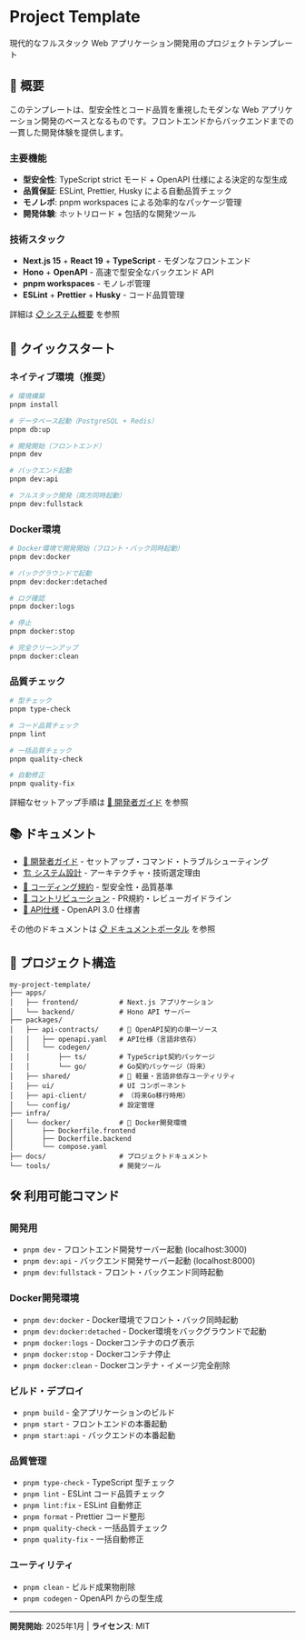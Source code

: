 # Project Template

現代的なフルスタック Web アプリケーション開発用のプロジェクトテンプレート

## 🎯 概要

このテンプレートは、型安全性とコード品質を重視したモダンな Web アプリケーション開発のベースとなるものです。フロントエンドからバックエンドまでの一貫した開発体験を提供します。

### 主要機能

- **型安全性**: TypeScript strict モード + OpenAPI 仕様による決定的な型生成
- **品質保証**: ESLint, Prettier, Husky による自動品質チェック
- **モノレポ**: pnpm workspaces による効率的なパッケージ管理
- **開発体験**: ホットリロード + 包括的な開発ツール

### 技術スタック

- **Next.js 15** + **React 19** + **TypeScript** - モダンなフロントエンド
- **Hono** + **OpenAPI** - 高速で型安全なバックエンド API
- **pnpm workspaces** - モノレポ管理
- **ESLint** + **Prettier** + **Husky** - コード品質管理

詳細は [📋 システム概要](docs/architecture/system-overview.md) を参照

## 🚀 クイックスタート

### ネイティブ環境（推奨）

```bash
# 環境構築
pnpm install

# データベース起動（PostgreSQL + Redis）
pnpm db:up

# 開発開始（フロントエンド）
pnpm dev

# バックエンド起動
pnpm dev:api

# フルスタック開発（両方同時起動）
pnpm dev:fullstack
```

### Docker環境

```bash
# Docker環境で開発開始（フロント・バック同時起動）
pnpm dev:docker

# バックグラウンドで起動
pnpm dev:docker:detached

# ログ確認
pnpm docker:logs

# 停止
pnpm docker:stop

# 完全クリーンアップ
pnpm docker:clean
```

### 品質チェック

```bash
# 型チェック
pnpm type-check

# コード品質チェック
pnpm lint

# 一括品質チェック
pnpm quality-check

# 自動修正
pnpm quality-fix
```

詳細なセットアップ手順は [📖 開発者ガイド](docs/handbook/developer-guide.md) を参照

## 📚 ドキュメント

- [📖 開発者ガイド](docs/handbook/developer-guide.md) - セットアップ・コマンド・トラブルシューティング
- [🏗️ システム設計](docs/architecture/system-overview.md) - アーキテクチャ・技術選定理由
- [📐 コーディング規約](docs/styleguide/code-standards.md) - 型安全性・品質基準
- [🤝 コントリビューション](docs/contrib/contribution-guide.md) - PR規約・レビューガイドライン
- [🔧 API仕様](packages/api-contracts/openapi.yaml) - OpenAPI 3.0 仕様書

その他のドキュメントは [📋 ドキュメントポータル](docs/index.md) を参照

## 📂 プロジェクト構造

```
my-project-template/
├── apps/
│   ├── frontend/          # Next.js アプリケーション
│   └── backend/           # Hono API サーバー
├── packages/
│   ├── api-contracts/     # 📝 OpenAPI契約の単一ソース
│   │   ├── openapi.yaml   # API仕様（言語非依存）
│   │   └── codegen/
│   │       ├── ts/        # TypeScript契約パッケージ
│   │       └── go/        # Go契約パッケージ（将来）
│   ├── shared/            # 🍃 軽量・言語非依存ユーティリティ
│   ├── ui/                # UI コンポーネント
│   ├── api-client/        # （将来Go移行時用）
│   └── config/            # 設定管理
├── infra/
│   └── docker/            # 🐳 Docker開発環境
│       ├── Dockerfile.frontend
│       ├── Dockerfile.backend
│       └── compose.yaml
├── docs/                  # プロジェクトドキュメント
└── tools/                 # 開発ツール
```

## 🛠️ 利用可能コマンド

### 開発用

- `pnpm dev` - フロントエンド開発サーバー起動 (localhost:3000)
- `pnpm dev:api` - バックエンド開発サーバー起動 (localhost:8000)
- `pnpm dev:fullstack` - フロント・バックエンド同時起動

### Docker開発環境

- `pnpm dev:docker` - Docker環境でフロント・バック同時起動
- `pnpm dev:docker:detached` - Docker環境をバックグラウンドで起動
- `pnpm docker:logs` - Dockerコンテナのログ表示
- `pnpm docker:stop` - Dockerコンテナ停止
- `pnpm docker:clean` - Dockerコンテナ・イメージ完全削除

### ビルド・デプロイ

- `pnpm build` - 全アプリケーションのビルド
- `pnpm start` - フロントエンドの本番起動
- `pnpm start:api` - バックエンドの本番起動

### 品質管理

- `pnpm type-check` - TypeScript 型チェック
- `pnpm lint` - ESLint コード品質チェック
- `pnpm lint:fix` - ESLint 自動修正
- `pnpm format` - Prettier コード整形
- `pnpm quality-check` - 一括品質チェック
- `pnpm quality-fix` - 一括自動修正

### ユーティリティ

- `pnpm clean` - ビルド成果物削除
- `pnpm codegen` - OpenAPI からの型生成

---

**開発開始**: 2025年1月 | **ライセンス**: MIT
